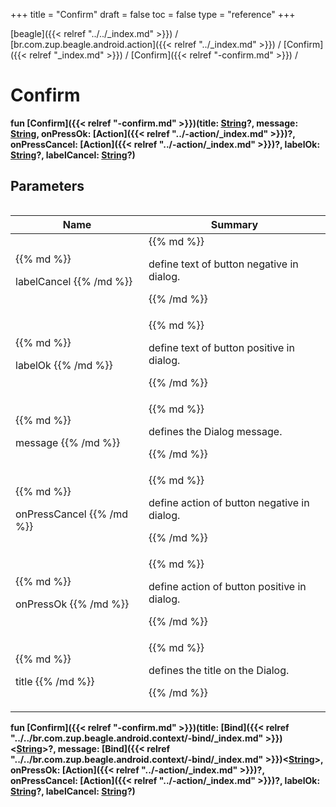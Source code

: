 +++
title = "Confirm"
draft = false
toc = false
type = "reference"
+++

[beagle]({{< relref "../../_index.md" >}}) / [br.com.zup.beagle.android.action]({{< relref "../_index.md" >}}) / [Confirm]({{< relref "_index.md" >}}) / [Confirm]({{< relref "-confirm.md" >}}) / 



# Confirm  
  
<b><b>fun [Confirm]({{< relref "-confirm.md" >}})(title: [String](https://kotlinlang.org/api/latest/jvm/stdlib/kotlin/-string/index.html)?, message: [String](https://kotlinlang.org/api/latest/jvm/stdlib/kotlin/-string/index.html), onPressOk: [Action]({{< relref "../-action/_index.md" >}})?, onPressCancel: [Action]({{< relref "../-action/_index.md" >}})?, labelOk: [String](https://kotlinlang.org/api/latest/jvm/stdlib/kotlin/-string/index.html)?, labelCancel: [String](https://kotlinlang.org/api/latest/jvm/stdlib/kotlin/-string/index.html)?)</b></b>  




## Parameters  
<table>
  
  
<table>
  
<thead>
<tr>
<th>
Name  
</th>
<th>
Summary  
</th>
  
</tr>
</thead>
<tbody>
<tr>
<td>
{{% md %}}

labelCancel
{{% /md %}}
</td>
<td>
{{% md %}}



define text of button negative in dialog.


{{% /md %}}
</td>
</tr>

<tr>
<td>
{{% md %}}

labelOk
{{% /md %}}
</td>
<td>
{{% md %}}



define text of button positive in dialog.


{{% /md %}}
</td>
</tr>

<tr>
<td>
{{% md %}}

message
{{% /md %}}
</td>
<td>
{{% md %}}



defines the Dialog message.


{{% /md %}}
</td>
</tr>

<tr>
<td>
{{% md %}}

onPressCancel
{{% /md %}}
</td>
<td>
{{% md %}}



define action of button negative in dialog.


{{% /md %}}
</td>
</tr>

<tr>
<td>
{{% md %}}

onPressOk
{{% /md %}}
</td>
<td>
{{% md %}}



define action of button positive in dialog.


{{% /md %}}
</td>
</tr>

<tr>
<td>
{{% md %}}

title
{{% /md %}}
</td>
<td>
{{% md %}}



defines the title on the Dialog.


{{% /md %}}
</td>
</tr>

</tbody>
</table>
  
</table>
  
  
<b><b>fun [Confirm]({{< relref "-confirm.md" >}})(title: [Bind]({{< relref "../../br.com.zup.beagle.android.context/-bind/_index.md" >}})<[String](https://kotlinlang.org/api/latest/jvm/stdlib/kotlin/-string/index.html)>?, message: [Bind]({{< relref "../../br.com.zup.beagle.android.context/-bind/_index.md" >}})<[String](https://kotlinlang.org/api/latest/jvm/stdlib/kotlin/-string/index.html)>, onPressOk: [Action]({{< relref "../-action/_index.md" >}})?, onPressCancel: [Action]({{< relref "../-action/_index.md" >}})?, labelOk: [String](https://kotlinlang.org/api/latest/jvm/stdlib/kotlin/-string/index.html)?, labelCancel: [String](https://kotlinlang.org/api/latest/jvm/stdlib/kotlin/-string/index.html)?)</b></b>  



